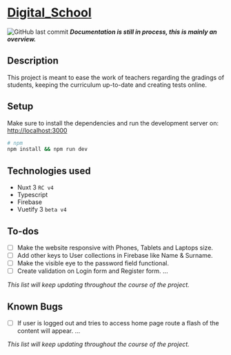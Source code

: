 # [Digital_School](https://user-images.githubusercontent.com/59187988/177054390-9507259c-c55f-4234-b709-bd71a4ad0494.png)
![GitHub last commit](https://img.shields.io/github/last-commit/Endrit-seek/digitalschool)
***Documentation is still in process, this is mainly an overview.***

## Description

This project is meant to ease the work of teachers regarding the gradings of students, keeping the curriculum up-to-date and creating tests online.

## Setup

Make sure to install the dependencies and run the development server on: <http://localhost:3000>

```bash
# npm
npm install && npm run dev
```

## Technologies used

- Nuxt 3 `RC v4`
- Typescript
- Firebase
- Vuetify 3 `beta v4`

## To-dos

- [ ] Make the website responsive with Phones, Tablets and Laptops size.
- [ ] Add other keys to User collections in Firebase like Name & Surname.
- [ ] Make the visible eye to the password field functional.
- [ ] Create validation on Login form and Register form.
...

*This list will keep updating throughout the course of the project.*

## Known Bugs

- [ ] If user is logged out and tries to access home page route a flash of the content will appear.
...

*This list will keep updating throughout the course of the project.*
